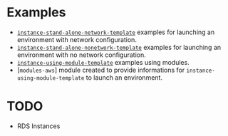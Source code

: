 Examples
========

- [`instance-stand-alone-network-template`](./instance-stand-alone-network-template) examples for launching an environment with network configuration.
- [`instance-stand-alone-nonetwork-template`](./instance-stand-alone-nonetwork-template) examples for launching an environment with no network configuration.
- [`instance-using-module-template`](./instance-using-module-template) examples using modules. 
- [`modules-aws`] module created to provide informations for `instance-using-module-template` to launch an environment.


TODO
====

- RDS Instances
